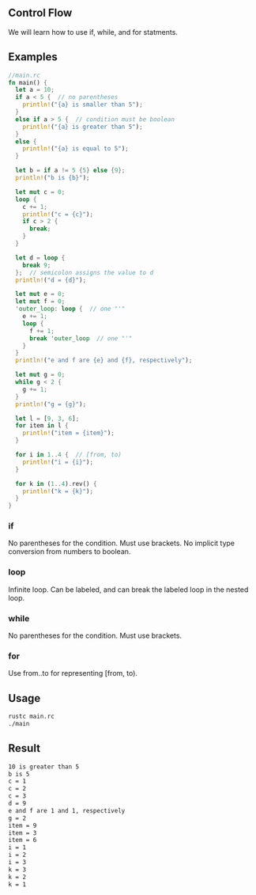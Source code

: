 ## Control Flow
We will learn how to use if, while, and for statments.

## Examples

```rust
//main.rc
fn main() {
  let a = 10;
  if a < 5 {  // no parentheses
    println!("{a} is smaller than 5");
  }
  else if a > 5 {  // condition must be boolean
    println!("{a} is greater than 5");
  }
  else {
    println!("{a} is equal to 5");
  }

  let b = if a != 5 {5} else {9};
  println!("b is {b}");

  let mut c = 0;
  loop {
    c += 1;
    println!("c = {c}");
    if c > 2 {
      break;
    }
  }

  let d = loop {
    break 9;
  };  // semicolon assigns the value to d
  println!("d = {d}");

  let mut e = 0;
  let mut f = 0;
  'outer_loop: loop {  // one "'"
    e += 1;
    loop {
      f += 1;
      break 'outer_loop  // one "'"
    }
  }
  println!("e and f are {e} and {f}, respectively");

  let mut g = 0;
  while g < 2 {
    g += 1;
  }
  println!("g = {g}");

  let l = [9, 3, 6];
  for item in l {
    println!("item = {item}");
  }

  for i in 1..4 {  // [from, to)
    println!("i = {i}");
  }

  for k in (1..4).rev() {
    println!("k = {k}");
  }
}
```

### if
No parentheses for the condition. Must use brackets. No implicit type conversion from numbers to boolean.

### loop
Infinite loop. Can be labeled, and can break the labeled loop in the nested loop.

### while
No parentheses for the condition. Must use brackets.

### for
Use from..to for representing [from, to).

## Usage
```bash
rustc main.rc
./main

```

## Result
```bash
10 is greater than 5
b is 5
c = 1
c = 2
c = 3
d = 9
e and f are 1 and 1, respectively
g = 2
item = 9
item = 3
item = 6
i = 1
i = 2
i = 3
k = 3
k = 2
k = 1

```
